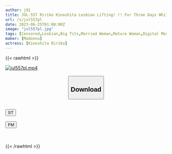 ```yaml
---
author: j91
title: JUL-557 Ririko Kinoshita Lesbian Lifting! !! For Three Days While My Husband Was On A Business Trip, I Became A Body That Only Lesbians Could Love. Ririko Kinoshita Yu Shinoda
url: /v/jul557pl
date: 2023-06-25T01:00:00Z
image: "jul557pl.jpg"
tags: [Censored,Lesbian,Big Tits,Married Woman,Mature Woman,Digital Mosaic,Cuckold	 ]
maker: [Madonna]
actress: [Kinoshita Ririko]
---
```



{{< rawhtml >}}

<div class="video" data-videoid="b2eZPA8raViPg7P">
    <a href="javascript:;">
        <img src="/v/jul557pl/jul557pl.jpg" width="WIDTH" height="HEIGHT" alt="jul557pl.mp4" loading="lazy">
    </a>
</div>

<script type="text/javascript" src="https://j91.asia/asset/on-demand-st.js"></script>

<br>
  <link rel="stylesheet" href="https://j91.asia/asset/bs5.css">
  
  <center>
  <button class="btn btn-primary" type="button" data-bs-toggle="collapse" data-bs-target=".multi-collapse" aria-expanded="false" aria-controls="multiCollapseExample1 multiCollapseExample2"><h2>Download</h2></button></center>
</p>
<div class="row">
  <div class="col">
    <div class="collapse multi-collapse" id="multiCollapseExample1">
      <div class="card card-body">
	      	      <br>
<div class="buttons">  
<a href="https://streamtape.to/v/b2eZPA8raViPg7P" target="_blank"><button class="btn-hover color-3"><i class="fa fa-download"></i> ST</button></a></div>
    </div>
  </div>
</div>
  <div class="col">
    <div class="collapse multi-collapse" id="multiCollapseExample2">
      <div class="card card-body">
	      <br>
<div class="buttons">
    <a href="https://filemoon.sx/d/wt9nie6l2d14" target="_blank"><button class="btn-hover color-8"><i class="fa fa-download"></i> FM</button></a></div>
<br><br>
      </div>
    </div>
  </div>
</div>

{{< /rawhtml >}}
